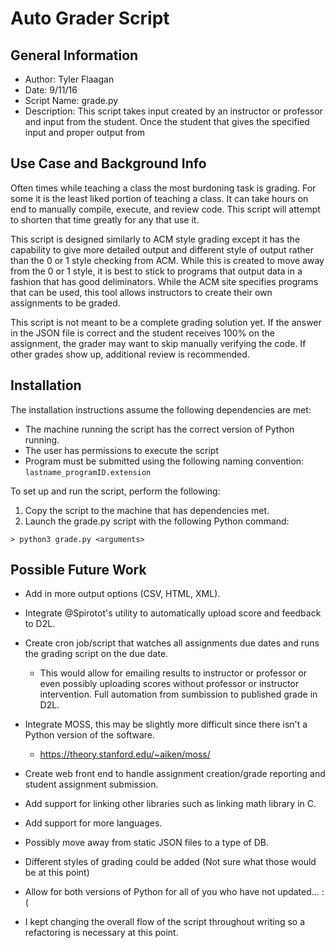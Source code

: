 # Auto Grader Script
## General Information
* Author: Tyler Flaagan
* Date: 9/11/16
* Script Name: grade.py
* Description: This script takes input created by an instructor or professor and input from the student. Once the student that gives the specified input and proper output from 

## Use Case and Background Info

Often times while teaching a class the most burdoning task is grading. For some it is the least liked portion of teaching a class. It can take hours on end to manually compile, execute, and review code. This script will attempt to shorten that time greatly for any that use it. 

This script is designed similarly to ACM style grading except it has the capability to give more detailed output and different style of output rather than the 0 or 1 style checking from ACM. While this is created to move away from the 0 or 1 style, it is best to stick to programs that output data in a fashion that has good deliminators. While the ACM site specifies programs that can be used, this tool allows instructors to create their own assignments to be graded.

This script is not meant to be a complete grading solution yet. If the answer in the JSON file is correct and the student receives 100% on the assignment, the grader may want to skip manually verifying the code. If other grades show up, additional review is recommended. 

## Installation
The installation instructions assume the following dependencies are met:
* The machine running the script has the correct version of Python running.
* The user has permissions to execute the script
* Program must be submitted using the following naming convention: `lastname_programID.extension`

To set up and run the script, perform the following:

1. Copy the script to the machine that has dependencies met.
2. Launch the grade.py script with the following Python command:

`> python3 grade.py <arguments>`


## Possible Future Work
* Add in more output options (CSV, HTML, XML).
* Integrate @Spirotot's utility to automatically upload score and feedback to D2L.
* Create cron job/script that watches all assignments due dates and runs the grading script on the due date.
	* This would allow for emailing results to instructor or professor or even possibly uploading scores without professor or instructor intervention. Full automation from sumbission to published grade in D2L.
* Integrate MOSS, this may be slightly more difficult since there isn't a Python version of the software.
	* <https://theory.stanford.edu/~aiken/moss/>
* Create web front end to handle assignment creation/grade reporting and student assignment submission.
* Add support for linking other libraries such as linking math library in C.
* Add support for more languages.
* Possibly move away from static JSON files to a type of DB.
* Different styles of grading could be added (Not sure what those would be at this point)
* Allow for both versions of Python for all of you who have not updated... :(

* I kept changing the overall flow of the script throughout writing so a refactoring is necessary at this point.